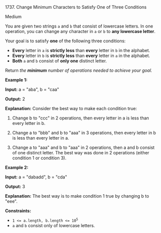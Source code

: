 1737\. Change Minimum Characters to Satisfy One of Three Conditions

Medium

You are given two strings `a` and `b` that consist of lowercase letters. In one operation, you can change any character in `a` or `b` to **any lowercase letter**.

Your goal is to satisfy **one** of the following three conditions:

*   **Every** letter in `a` is **strictly less** than **every** letter in `b` in the alphabet.
*   **Every** letter in `b` is **strictly less** than **every** letter in `a` in the alphabet.
*   **Both** `a` and `b` consist of **only one** distinct letter.

Return _the **minimum** number of operations needed to achieve your goal._

**Example 1:**

**Input:** a = "aba", b = "caa"

**Output:** 2

**Explanation:** Consider the best way to make each condition true: 

1) Change b to "ccc" in 2 operations, then every letter in a is less than every letter in b. 

2) Change a to "bbb" and b to "aaa" in 3 operations, then every letter in b is less than every letter in a. 

3) Change a to "aaa" and b to "aaa" in 2 operations, then a and b consist of one distinct letter. The best way was done in 2 operations (either condition 1 or condition 3).

**Example 2:**

**Input:** a = "dabadd", b = "cda"

**Output:** 3

**Explanation:** The best way is to make condition 1 true by changing b to "eee".

**Constraints:**

*   <code>1 <= a.length, b.length <= 10<sup>5</sup></code>
*   `a` and `b` consist only of lowercase letters.